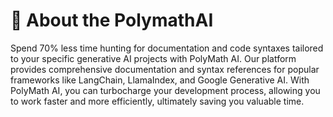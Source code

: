 # 📝 About the PolymathAI 
Spend 70% less time hunting for documentation and code syntaxes tailored to your specific generative AI projects with PolyMath AI. 
Our platform provides comprehensive documentation and syntax references for popular frameworks like LangChain, LlamaIndex, and Google Generative AI.
With PolyMath AI, you can turbocharge your development process, allowing you to work faster and more efficiently, ultimately saving you valuable time.
